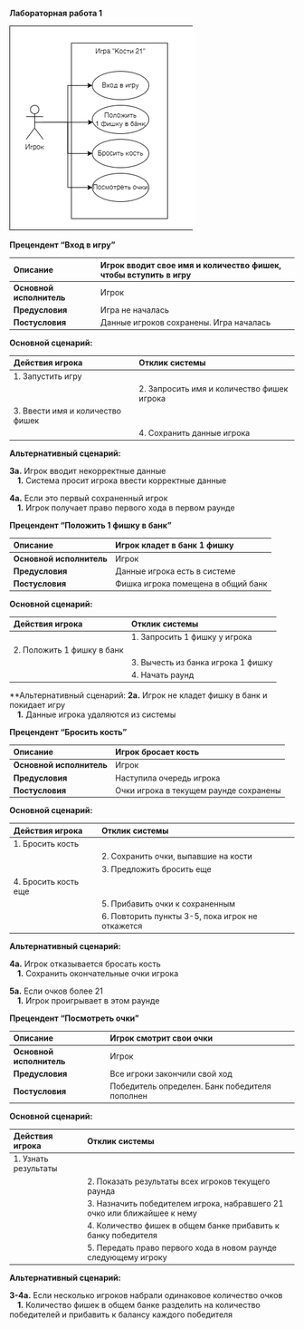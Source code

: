 ﻿**Лабораторная работа 1**

![Диаграмма](/images/lab1.png)

**Прецендент “Вход в игру”**

|**Описание**|Игрок вводит свое имя и количество фишек, чтобы вступить в игру|
| :- | :- |
|**Основной исполнитель**|Игрок|
|**Предусловия**|Игра не началась|
|**Постусловия**|Данные игроков сохранены. Игра началась|


**Основной сценарий:**

|**Действия игрока**|**Отклик системы**|
| :- | :- |
|1. Запустить игру||
||2. Запросить имя и количество фишек игрока|
|3. Ввести имя и количество фишек||
||4. Сохранить данные игрока|


**Альтернативный сценарий:**

**3а.** Игрок вводит некорректные данные  
&emsp;**1.** Система просит игрока ввести корректные данные

**4а.**  Если это первый сохраненный игрок  
&emsp;**1.**  Игрок получает право первого хода в первом раунде



**Прецендент “Положить 1 фишку в банк”**

|**Описание**|Игрок кладет в банк 1 фишку|
| :- | :- |
|**Основной исполнитель**|Игрок|
|**Предусловия**|Данные игрока есть в системе|
|**Постусловия**|Фишка игрока помещена в общий банк|


**Основной сценарий:**

|**Действия игрока**|**Отклик системы**|
| :- | :- |
||1. Запросить 1 фишку у игрока|
|2. Положить 1 фишку в банк||
||3. Вычесть из банка игрока 1 фишку|
|&emsp;|4. Начать раунд|


**Альтернативный сценарий:
**2a.** Игрок не кладет фишку в банк и покидает игру  
&emsp;**1.** Данные игрока удаляются из системы

**Прецендент “Бросить кость”**

|**Описание**|Игрок бросает кость|
| :- | :- |
|**Основной исполнитель**|Игрок|
|**Предусловия**|Наступила очередь игрока|
|**Постусловия**|Очки игрока в текущем раунде сохранены|

**Основной сценарий:**

|**Действия игрока**|**Отклик системы**|
| :- | :- |
|1. Бросить кость|&emsp;|
|&emsp;|2. Сохранить очки, выпавшие на кости|
||3. Предложить бросить еще|
|4. Бросить кость еще||
||5. Прибавить очки к сохраненным|
|&emsp;|6. Повторить пункты 3-5, пока игрок не откажется|

**Альтернативный сценарий:**

**4a.** Игрок отказывается бросать кость  
&emsp;**1.**  Сохранить окончательные очки игрока

**5а.** Если очков более 21  
&emsp;**1.**  Игрок проигрывает в  этом раунде

**Прецендент “Посмотреть очки”**

|**Описание**|Игрок смотрит свои очки|
| :- | :- |
|**Основной исполнитель**|Игрок|
|**Предусловия**|Все игроки закончили свой ход|
|**Постусловия**|Победитель определен. Банк победителя пополнен|

**Основной сценарий:**

|**Действия игрока**|**Отклик системы**|
| :- | :- |
|1. Узнать результаты|&emsp;|
|&emsp;|2. Показать результаты всех игроков текущего раунда|
||3. Назначить победителем игрока, набравшего 21 очко или ближайшее к нему|
|&emsp;|4. Количество фишек в общем банке прибавить к банку победителя|
|&emsp;|5. Передать право первого хода в новом раунде следующему игроку|

**Альтернативный сценарий:**

**3-4a.** Если несколько игроков набрали одинаковое количество очков  
&emsp;**1.**  Количество фишек в общем банке разделить на количество победителей и прибавить к балансу каждого победителя

